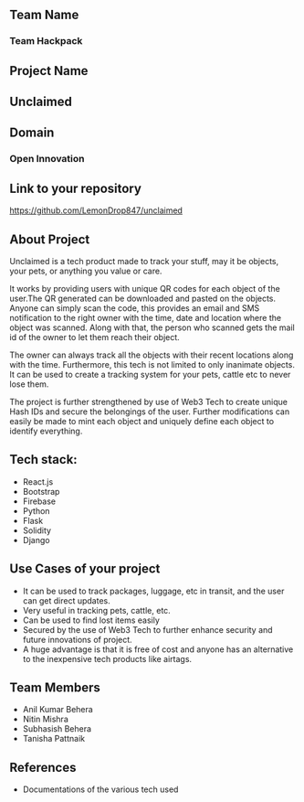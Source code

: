 ## Team Name 
### Team Hackpack

## Project Name
## Unclaimed


## Domain
### Open Innovation



## Link to your repository
https://github.com/LemonDrop847/unclaimed


## About Project
Unclaimed is a tech product made to track your stuff, may it be objects, your pets, or anything you value or care.

It works by providing users with unique QR codes for each object of the user.The QR generated can be downloaded and pasted on the objects. Anyone can simply scan the code, this provides an email and SMS notification to the right owner with the time, date and location where the object was scanned. Along with that, the person who scanned gets the mail id of the owner to let them reach their object.

The owner can always track all the objects with their recent locations along with the time. Furthermore, this tech is not limited to only inanimate objects. It can be used to create a tracking system for your pets, cattle etc to never lose them.

The project is further strengthened by use of Web3 Tech to create unique Hash IDs and secure the belongings of the user. Further modifications can easily be made to mint each object and uniquely define each object to identify everything. 







## **Tech stack**:
- React.js
- Bootstrap
- Firebase
- Python
- Flask
- Solidity
- Django
 

## Use Cases of your project
- It can be used to track packages, luggage, etc in transit, and the user can get direct updates.
- Very useful in tracking pets, cattle, etc.
- Can be used to find lost items easily
- Secured by the use of Web3 Tech to further enhance security and future innovations of project.
- A huge advantage is that it is free of cost and anyone has an alternative to the inexpensive tech products like airtags.

## Team Members
- Anil Kumar Behera
- Nitin Mishra
- Subhasish Behera
- Tanisha Pattnaik

## References
- Documentations of the various tech used
